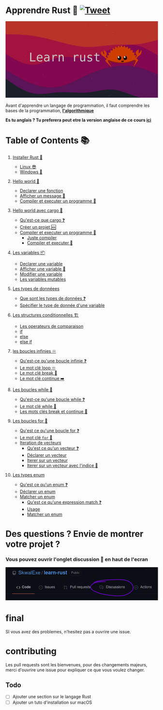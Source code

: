 # Apprendre Rust 🦀 [![Tweet](https://img.shields.io/twitter/url/http/shields.io.svg?style=social)](https://twitter.com/intent/tweet?url=https%3A%2F%2Fgithub.com%2FSkwalExe%2Flearn-rust&text=Je%20suis%20en%20train%20d%27apprendre%20Rust%20!&via=skwalexe)


![banner](images/banner.png)

Avant d'apprendre un langage de programmation, il faut comprendre les bases de la programmation, [**l'algorithmique**](https://www.youtube.com/watch?v=kk6YbA5I-Iw&list=PL2aehqZh72Lumvy4tSekr6Rzcgwn15MLI)

**Es tu anglais ? Tu preferera peut etre la version anglaise de ce cours [ici](https://github.com/SkwalExe/learn-rust)**

# Table of Contents 📚

1. [Installer Rust 🦀](https://github.com/SkwalExe/apprendre-rust/tree/main/cours/installer-rust)
    - [Linux 😎](https://github.com/SkwalExe/apprendre-rust/tree/main/cours/installer-rust#linux)
    - [Windows 💩](https://github.com/SkwalExe/apprendre-rust/tree/main/cours/installer-rust#windows)
1. [Hello world 👋](https://github.com/SkwalExe/apprendre-rust/tree/main/cours/hello-world)
    - [Declarer une fonction ](https://github.com/SkwalExe/apprendre-rust/tree/main/cours/hello-world#declarer-une-fonction)
    - [Afficher un message 💬](https://github.com/SkwalExe/apprendre-rust/tree/main/cours/hello-world#afficher-un-message)
    - [Compiler et executer un programme 🏃‍](https://github.com/SkwalExe/apprendre-rust/tree/main/cours/hello-world#compiler-et-executer-un-programme)

1. [Hello world avec cargo 🚢](https://github.com/SkwalExe/apprendre-rust/tree/main/cours/hello-world-cargo)
    - [Qu'est-ce que cargo ❓](https://github.com/SkwalExe/apprendre-rust/tree/main/cours/hello-world-cargo#quest-ce-que-cargo)
    - [Créer un projet 🆕](https://github.com/SkwalExe/apprendre-rust/tree/main/cours/hello-world-cargo#creer-un-projet)
    - [Compiler et executer un programme 🏃](https://github.com/SkwalExe/apprendre-rust/tree/main/cours/hello-world-cargo#compiler-et-executer-un-programme)
        - [Juste compiler](https://github.com/SkwalExe/apprendre-rust/tree/main/cours/hello-world-cargo#juste-compiler)
        - [Compiler et executer 🏃](https://github.com/SkwalExe/apprendre-rust/tree/main/cours/hello-world-cargo#compiler-et-executer)

1. [Les variables 📦](https://github.com/SkwalExe/apprendre-rust/tree/main/cours/les-variables)
    - [Declarer une variable](https://github.com/SkwalExe/apprendre-rust/tree/main/cours/les-variables#declarer-une-variable)
    - [Afficher une variable 💬](https://github.com/SkwalExe/apprendre-rust/tree/main/cours/les-variables#afficher-une-variable)
    - [Modifier une variable](https://github.com/SkwalExe/apprendre-rust/tree/main/cours/les-variables#modifier-une-variable)
    - [Les variables mutables](https://github.com/SkwalExe/apprendre-rust/tree/main/cours/les-variables#les-variables-mutables)

1. [Les types de donnéees](https://github.com/SkwalExe/apprendre-rust/tree/main/cours/les-types-de-donnees/)
    - [Que sont les types de données ❓](https://github.com/SkwalExe/apprendre-rust/tree/main/cours/les-types-de-donnees#que-sont-les-types-de-donnees)
    - [Spécifier le type de donnée d'une variable](https://github.com/SkwalExe/apprendre-rust/tree/main/cours/les-types-de-donnees#specifier-le-type-de-donnee-dune-variable)

1. [Les structures conditionnelles 🏗](https://github.com/SkwalExe/apprendre-rust/tree/main/cours/les-structures-conditionnelles)
    - [Les operateurs de comparaison](https://github.com/SkwalExe/apprendre-rust/tree/main/cours/les-structures-conditionnelles#les-operateurs-de-comparaison)
    - [if](https://github.com/SkwalExe/apprendre-rust/tree/main/cours/les-structures-conditionnelles#if)
    - [else](https://github.com/SkwalExe/apprendre-rust/tree/main/cours/les-structures-conditionnelles#else)
    - [else if](https://github.com/SkwalExe/apprendre-rust/tree/main/cours/les-structures-conditionnelles#else-if)

1. [les boucles infinies ♾️](https://github.com/SkwalExe/apprendre-rust/tree/main/cours/les-boucles-infinies)
    - [Qu'est-ce qu'une boucle infinie ❓](https://github.com/SkwalExe/apprendre-rust/tree/main/cours/les-boucles-infinies#quest-ce-quune-boucle-infinie)
    - [Le mot clé loop ♾️](https://github.com/SkwalExe/apprendre-rust/tree/main/cours/les-boucles-infinies#le-mot-cle-loop️)
    - [Le mot clé break 🛑](https://github.com/SkwalExe/apprendre-rust/tree/main/cours/les-boucles-infinies#le-mot-cle-break)
    - [Le mot clé continue ➡️](https://github.com/SkwalExe/apprendre-rust/tree/main/cours/les-boucles-infinies#le-mot-cle-continue️)
    
1. [Les boucles while 🔁](https://github.com/SkwalExe/apprendre-rust/tree/main/cours/les-boucles-while)
    - [Qu'est-ce qu'une boucle while ❓](https://github.com/SkwalExe/apprendre-rust/tree/main/cours/les-boucles-while#quest-ce-quune-boucle-while)
    - [Le mot clé while 🔁](https://github.com/SkwalExe/apprendre-rust/tree/main/cours/les-boucles-while#le-mot-cle-while)
    - [Les mots clés break et continue 🔑](https://github.com/SkwalExe/apprendre-rust/tree/main/cours/les-boucles-while#les-mots-cles-break-et-continue)

1. [Les boucles for 🔢](https://github.com/SkwalExe/apprendre-rust/tree/main/cours/les-boucles-for)
    - [Qu'est ce qu'une boucle for ❓](https://github.com/SkwalExe/apprendre-rust/tree/main/cours/les-boucles-for#quest-ce-quune-boucle-for)
    - [Le mot clé `for` 🔁](https://github.com/SkwalExe/apprendre-rust/tree/main/cours/les-boucles-for#le-mot-cle-for)
    - [Iteration de vecteurs](https://github.com/SkwalExe/apprendre-rust/tree/main/cours/les-boucles-for#iteration-de-vecteurs)
        - [Qu'est ce qu'un vecteur ❓](https://github.com/SkwalExe/apprendre-rust/tree/main/cours/les-boucles-for#quest-ce-quun-vecteur)
        - [Déclarer un vecteur](https://github.com/SkwalExe/apprendre-rust/tree/main/cours/les-boucles-for#declarer-un-vecteur)
        - [Iterer sur un vecteur](https://github.com/SkwalExe/apprendre-rust/tree/main/cours/les-boucles-for#iterer-sur-un-vecteur)
        - [Iterer sur un vecteur avec l'indice 🔢](https://github.com/SkwalExe/apprendre-rust/tree/main/cours/les-boucles-for#iterer-sur-un-vecteur-avec-lindice)

1. [Les types enum](https://github.com/SkwalExe/apprendre-rust/tree/main/cours/les-types-enum)
    - [Qu'est ce qu'un enum ❓](https://github.com/SkwalExe/apprendre-rust/tree/main/cours/les-types-enum#quest-ce-quun-enum)
    - [Déclarer un enum](https://github.com/SkwalExe/apprendre-rust/tree/main/cours/les-types-enum#declarer-un-enum)
    - [Matcher un enum](https://github.com/SkwalExe/apprendre-rust/tree/main/cours/les-types-enum#matcher-un-enum)
        - [Qu'est ce qu'une expression match ❓](https://github.com/SkwalExe/apprendre-rust/tree/main/cours/les-types-enum#quest-ce-quune-expression-match)
        - [Usage](https://github.com/SkwalExe/apprendre-rust/tree/main/cours/les-types-enum#usage)
        - [Matcher un enum](https://github.com/SkwalExe/apprendre-rust/tree/main/cours/les-types-enum#matcher-un-enum)

# Des questions ? Envie de montrer votre projet ? 
### **Vous pouvez ouvrir l'onglet discussion 💬 en haut de l'ecran**
![discussion](images/discussions.png)
# final
SI vous avez des problemes, n'hesitez pas a ouvrire une issue.
# contributing
Les pull requests sont les bienvenues, pour des changements majeurs, merci d'ouvrire une issue pour expliquer ce que vous voulez changer. 
## Todo
- [ ] Ajouter une section sur le langage Rust   
- [ ] Ajouter un tuto d'installation sur macOS